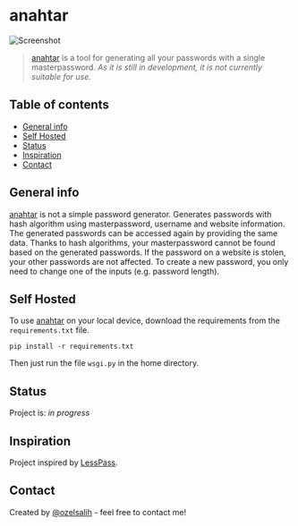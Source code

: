 # anahtar
![Screenshot](https://i.imgur.com/r7BZAGT.png)
> [anahtar](https://anahtar.me) is a tool for generating all your passwords with a single masterpassword.
> _As it is still in development, it is not currently suitable for use._

## Table of contents
- [General info](#general-info)
- [Self Hosted](#self-hosted)
- [Status](#status)
- [Inspiration](#inspiration)
- [Contact](#contact)

## General info
[anahtar](https://anahtar.me) is not a simple password generator. Generates passwords with hash algorithm using masterpassword, username and website information. The generated passwords can be accessed again by providing the same data. Thanks to hash algorithms, your masterpassword cannot be found based on the generated passwords. If the password on a website is stolen, your other passwords are not affected. To create a new password, you only need to change one of the inputs (e.g. password length).


## Self Hosted
To use [anahtar](https://anahtar.me) on your local device, download the requirements from the `requirements.txt` file.  
  

`pip install -r requirements.txt`  
  

Then just run the file `wsgi.py` in the home directory.

## Status
Project is: _in progress_  


## Inspiration
Project inspired by [LessPass](https://github.com/lesspass/lesspass).

## Contact
Created by [@ozelsalih](mailto:salihozel.du@gmail.com?subject=anahtar%20Github) - feel free to contact me!
